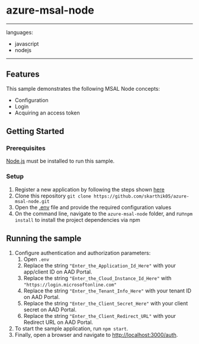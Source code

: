 # azure-msal-node
---
languages:
- javascript
- nodejs
---
## Features
This sample demonstrates the following MSAL Node concepts:

- Configuration
- Login
- Acquiring an access token

## Getting Started

### Prerequisites

[Node.js](https://nodejs.org/en/) must be installed to run this sample.

### Setup

1. Register a new application by following the steps shown [here](https://docs.microsoft.com/azure/active-directory/develop/web-app-quickstart?pivots=devlang-nodejs-msal#step-1-register-your-application)
2. Clone this repository `git clone https://github.com/skarthik05/azure-msal-node.git`
3. Open the [.env](.env) file and provide the required configuration values
4. On the command line, navigate to the `azure-msal-node` folder, and run`npm install` to install the project dependencies via npm

## Running the sample

1. Configure authentication and authorization parameters:
   1. Open `.env`
   2. Replace the string `"Enter_the_Application_Id_Here"` with your app/client ID on AAD Portal.
   3. Replace the string `"Enter_the_Cloud_Instance_Id_Here"` with `"https://login.microsoftonline.com"`
   4. Replace the string `"Enter_the_Tenant_Info_Here"` with your tenant ID on AAD Portal.
   5. Replace the string `"Enter_the_Client_Secret_Here"` with your client secret on AAD Portal.
   6. Replace the string `"Enter_the_Client_Redirect_URL"` with your Redirect URL on AAD Portal.
2. To start the sample application, run `npm start`.
3. Finally, open a browser and navigate to [http://localhost:3000/auth](http://localhost:3000/auth).